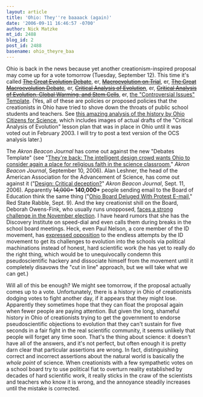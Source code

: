 ```yaml
---
layout: article
title: 'Ohio: They''re baaaack (again)'
date: '2006-09-11 16:46:57 -0700'
author: Nick Matzke
mt_id: 2488
blog_id: 2
post_id: 2488
basename: ohio_theyre_baa
---
```

Ohio is back in the news because yet another creationism-inspired proposal may come up for a vote tomorrow (Tuesday, September 12).  This time it's called ~~[The Great Evolution Debate](http://www.ohioscience.org/CI_Response.shtml)~~, er, ~~[Macroevolution on Trial](http://www.ohioscience.org/CI_Response.shtml)~~, er, ~~[The Great Macroevolution Debate](http://www.ohioscience.org/CI_Response.shtml)~~, er, ~~[Critical Analysis of Evolution](http://www.ohioscience.org/LessonPlanDeleted.shtml)~~, er, ~~[Critical Analysis of Evolution, Global Warming, and Stem Cells](http://www.ohioscience.org/Achievement_Comm_7-11-06.shtml)~~, er, [the "Controversial Issues" Template](http://www.ohioscience.org/CI_Template.shtml).  (Yes, all of these are policies or proposed policies that the creationists in Ohio have tried to shove down the throats of public school students and teachers.  See [this amazing analysis of the history by Ohio Citizens for Science](http://www.ohioscience.org/CI_Response.shtml), which includes images of actual drafts of the "Critical Analysis of Evolution" lesson plan that was in place in Ohio until it was voted out in February 2003.  I will try to post a text version of the OCS analysis later.)

The _Akron Beacon Journal_ has come out against the new "Debates Template" (see "[They're back: The intelligent design crowd wants Ohio to consider again a place for religious faith in the science classroom](http://www.ohio.com/mld/beaconjournal/news/editorial/15485421.htm)," _Akron Beacon Journal_, September 10, 2006).  Alan Leshner, the head of the American Association for the Advancement of Science, has come out against it ("[Design: Critical deception?](http://www.ohio.com/mld/ohio/news/editorial/15478599.htm?template=contentModules/printstory.jsp)" _Akron Beacon Journal_, Sept. 11, 2006).  Apparently ~~14,000+~~ **140,000+** people sending email to the Board of Education think the same thing ("[Ohio Board Deluged With Protest E-mail](http://redstaterabble.blogspot.com/2006/09/ohio-board-deluged-with-protest-e-mail.html)," Red State Rabble, Sept. 9).  And the key creationist shill on the Board, Deborah Owens-Fink, who usually runs unopposed, [faces a strong challenge in the November election](http://nurture.nature.com/aggademia/item/2006-08-29-call_for_action).  I have heard rumors that she has the Discovery Institute on speed-dial and even calls them during breaks in the school board meetings.  Heck, even Paul Nelson, a core member of the ID movement, has [expressed opposition](http://www.idthefuture.com/2006/08/from_a_senior_scientist_observ.html) to the endless attempts by the ID movement to get its challenges to evolution into the schools via political machinations instead of honest, hard scientific work (he has yet to really do the right thing, which would be to unequivocally condemn this pseudoscientific hackery and dissociate himself from the movement until it completely disavows the "cut in line" approach, but we will take what we can get.)

Will all of this be enough?  We might see tomorrow, if the proposal actually comes up to a vote.  Unfortunately, there is a history in Ohio of creationists dodging votes to fight another day, if it appears that they might lose.  Apparently they sometimes hope that they can float the proposal again when fewer people are paying attention.  But given the long, shameful history in Ohio of creationists trying to get the government to endorse pseudoscientific objections to evolution that they can't sustain for five seconds in a fair fight in the real scientific community, it seems unlikely that people will forget any time soon.  That's the thing about science: it doesn't have all of the answers, and it's not perfect, but often enough it is pretty darn clear that particular assertions are wrong.  In fact, distinguishing correct and incorrect assertions about the natural world is basically the _whole point_ of science.  When creationists with a few sympathetic votes on a school board try to use political fiat to overturn reality established by decades of hard scientific work, it really sticks in the craw of the scientists and teachers who know it is wrong, and the annoyance steadily increases until the mistake is corrected.
